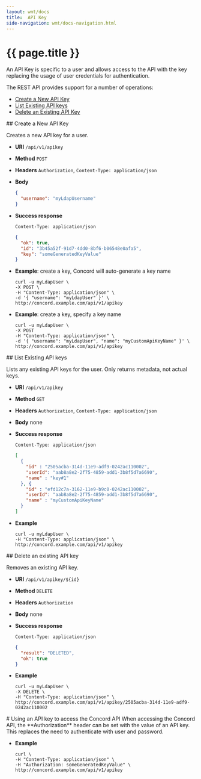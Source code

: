 ```yaml
---
layout: wmt/docs
title:  API Key
side-navigation: wmt/docs-navigation.html
---
```


# {{ page.title }}

An API Key is specific to a user and allows access to the API with the key
replacing the usage of user credentials for authentication.

The REST API provides support for a number of operations:

- [Create a New API Key](#create-key)
- [List Existing API keys](#list-keys)
- [Delete an Existing API Key](#delete-key)

<a name="create-key"/>
## Create a New API Key

Creates a new API key for a user.

* **URI** `/api/v1/apikey`
* **Method** `POST`
* **Headers** `Authorization`, `Content-Type: application/json`
* **Body**
  ```json
  {
    "username": "myLdapUsername"
  }
  ```
* **Success response**
  ```
  Content-Type: application/json
  ```

  ```json
  {
    "ok": true,
    "id": "3b45a52f-91d7-4dd0-8bf6-b06548e0afa5",
    "key": "someGeneratedKeyValue"
  }
  ```
* **Example**: create a key, Concord will auto-generate a key name
  ```
  curl -u myLdapUser \
  -X POST \
  -H "Content-Type: application/json" \
  -d '{ "username": "myLdapUser" }' \
  http://concord.example.com/api/v1/apikey
  ```

* **Example**: create a key, specify a key name
  ```
  curl -u myLdapUser \
  -X POST
  -H "Content-Type: application/json" \
  -d '{ "username": "myLdapUser", "name": "myCustomApiKeyName" }' \
  http://concord.example.com/api/v1/apikey
  ```

<a name="list-keys"/>
## List Existing API keys

Lists any existing API keys for the user. Only returns metadata, not actual keys.

* **URI** `/api/v1/apikey`
* **Method** `GET`
* **Headers** `Authorization`, `Content-Type: application/json`
* **Body**
    none
* **Success response**
    ```
    Content-Type: application/json
    ```

    ```json
    [
      {
        "id" : "2505acba-314d-11e9-adf9-0242ac110002",
        "userId": "aab8a8e2-2f75-4859-add1-3b8f5d7a6690", 
        "name" : "key#1"
      }, {
        "id" : "efd12c7a-3162-11e9-b9c0-0242ac110002",
        "userId": "aab8a8e2-2f75-4859-add1-3b8f5d7a6690", 
        "name" : "myCustomApiKeyName"
      }
    ]
    ```
* **Example**
  ```
  curl -u myLdapUser \
  -H "Content-Type: application/json" \
  http://concord.example.com/api/v1/apikey
  ```

<a name="delete-key"/>
## Delete an existing API key

Removes an existing API key.

* **URI** `/api/v1/apikey/${id}`
* **Method** `DELETE`
* **Headers** `Authorization`
* **Body**
    none
* **Success response**
    ```
    Content-Type: application/json
    ```

    ```json
    {
      "result": "DELETED",
      "ok": true
    }
    ```

* **Example**
  ```
  curl -u myLdapUser \
  -X DELETE \
  -H "Content-Type: application/json" \
  http://concord.example.com/api/v1/apikey/2505acba-314d-11e9-adf9-0242ac110002
  ```

<a name="apikey-authorization"/>
# Using an API key to access the Concord API
When accessing the Concord API, the **Authorization** header can be
set with the value of an API key.  This replaces the need to authenticate
with user and password.

* **Example**
  ```
  curl \
  -H "Content-Type: application/json" \
  -H "Authorization: someGeneratedKeyValue" \
  http://concord.example.com/api/v1/apikey
  ```

